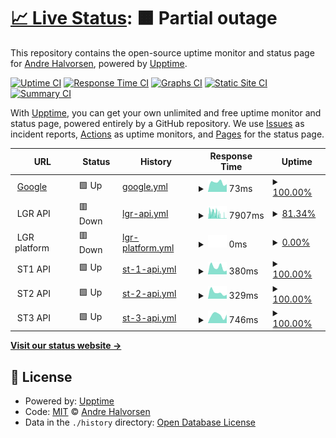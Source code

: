 # [📈 Live Status](https://demo.upptime.js.org): <!--live status--> **🟧 Partial outage**

This repository contains the open-source uptime monitor and status page for [Andre Halvorsen](https://demo.upptime.js.org), powered by [Upptime](https://github.com/upptime/upptime).

[![Uptime CI](https://github.com/Adathor/upptime/workflows/Uptime%20CI/badge.svg)](https://github.com/Adathor/upptime/actions?query=workflow%3A%22Uptime+CI%22)
[![Response Time CI](https://github.com/Adathor/upptime/workflows/Response%20Time%20CI/badge.svg)](https://github.com/Adathor/upptime/actions?query=workflow%3A%22Response+Time+CI%22)
[![Graphs CI](https://github.com/Adathor/upptime/workflows/Graphs%20CI/badge.svg)](https://github.com/Adathor/upptime/actions?query=workflow%3A%22Graphs+CI%22)
[![Static Site CI](https://github.com/Adathor/upptime/workflows/Static%20Site%20CI/badge.svg)](https://github.com/Adathor/upptime/actions?query=workflow%3A%22Static+Site+CI%22)
[![Summary CI](https://github.com/Adathor/upptime/workflows/Summary%20CI/badge.svg)](https://github.com/Adathor/upptime/actions?query=workflow%3A%22Summary+CI%22)

With [Upptime](https://upptime.js.org), you can get your own unlimited and free uptime monitor and status page, powered entirely by a GitHub repository. We use [Issues](https://github.com/Adathor/upptime/issues) as incident reports, [Actions](https://github.com/Adathor/upptime/actions) as uptime monitors, and [Pages](https://demo.upptime.js.org) for the status page.

<!--start: status pages-->
<!-- This summary is generated by Upptime (https://github.com/upptime/upptime) -->
<!-- Do not edit this manually, your changes will be overwritten -->
<!-- prettier-ignore -->
| URL | Status | History | Response Time | Uptime |
| --- | ------ | ------- | ------------- | ------ |
| <img alt="" src="https://favicons.githubusercontent.com/www.google.com" height="13"> [Google](https://www.google.com) | 🟩 Up | [google.yml](https://github.com/apinter/furry-octo-engine/commits/HEAD/history/google.yml) | <details><summary><img alt="Response time graph" src="./graphs/google/response-time-week.png" height="20"> 73ms</summary><br><a href="https://apinter.github.io/furry-octo-engine/history/google"><img alt="Response time 118" src="https://img.shields.io/endpoint?url=https%3A%2F%2Fraw.githubusercontent.com%2Fapinter%2Ffurry-octo-engine%2FHEAD%2Fapi%2Fgoogle%2Fresponse-time.json"></a><br><a href="https://apinter.github.io/furry-octo-engine/history/google"><img alt="24-hour response time 60" src="https://img.shields.io/endpoint?url=https%3A%2F%2Fraw.githubusercontent.com%2Fapinter%2Ffurry-octo-engine%2FHEAD%2Fapi%2Fgoogle%2Fresponse-time-day.json"></a><br><a href="https://apinter.github.io/furry-octo-engine/history/google"><img alt="7-day response time 73" src="https://img.shields.io/endpoint?url=https%3A%2F%2Fraw.githubusercontent.com%2Fapinter%2Ffurry-octo-engine%2FHEAD%2Fapi%2Fgoogle%2Fresponse-time-week.json"></a><br><a href="https://apinter.github.io/furry-octo-engine/history/google"><img alt="30-day response time 78" src="https://img.shields.io/endpoint?url=https%3A%2F%2Fraw.githubusercontent.com%2Fapinter%2Ffurry-octo-engine%2FHEAD%2Fapi%2Fgoogle%2Fresponse-time-month.json"></a><br><a href="https://apinter.github.io/furry-octo-engine/history/google"><img alt="1-year response time 118" src="https://img.shields.io/endpoint?url=https%3A%2F%2Fraw.githubusercontent.com%2Fapinter%2Ffurry-octo-engine%2FHEAD%2Fapi%2Fgoogle%2Fresponse-time-year.json"></a></details> | <details><summary><a href="https://apinter.github.io/furry-octo-engine/history/google">100.00%</a></summary><a href="https://apinter.github.io/furry-octo-engine/history/google"><img alt="All-time uptime 100.00%" src="https://img.shields.io/endpoint?url=https%3A%2F%2Fraw.githubusercontent.com%2Fapinter%2Ffurry-octo-engine%2FHEAD%2Fapi%2Fgoogle%2Fuptime.json"></a><br><a href="https://apinter.github.io/furry-octo-engine/history/google"><img alt="24-hour uptime 100.00%" src="https://img.shields.io/endpoint?url=https%3A%2F%2Fraw.githubusercontent.com%2Fapinter%2Ffurry-octo-engine%2FHEAD%2Fapi%2Fgoogle%2Fuptime-day.json"></a><br><a href="https://apinter.github.io/furry-octo-engine/history/google"><img alt="7-day uptime 100.00%" src="https://img.shields.io/endpoint?url=https%3A%2F%2Fraw.githubusercontent.com%2Fapinter%2Ffurry-octo-engine%2FHEAD%2Fapi%2Fgoogle%2Fuptime-week.json"></a><br><a href="https://apinter.github.io/furry-octo-engine/history/google"><img alt="30-day uptime 100.00%" src="https://img.shields.io/endpoint?url=https%3A%2F%2Fraw.githubusercontent.com%2Fapinter%2Ffurry-octo-engine%2FHEAD%2Fapi%2Fgoogle%2Fuptime-month.json"></a><br><a href="https://apinter.github.io/furry-octo-engine/history/google"><img alt="1-year uptime 100.00%" src="https://img.shields.io/endpoint?url=https%3A%2F%2Fraw.githubusercontent.com%2Fapinter%2Ffurry-octo-engine%2FHEAD%2Fapi%2Fgoogle%2Fuptime-year.json"></a></details>
| <img alt="" src="https://favicons.githubusercontent.com/null" height="13"> LGR API | 🟥 Down | [lgr-api.yml](https://github.com/apinter/furry-octo-engine/commits/HEAD/history/lgr-api.yml) | <details><summary><img alt="Response time graph" src="./graphs/lgr-api/response-time-week.png" height="20"> 7907ms</summary><br><a href="https://apinter.github.io/furry-octo-engine/history/lgr-api"><img alt="Response time 3071" src="https://img.shields.io/endpoint?url=https%3A%2F%2Fraw.githubusercontent.com%2Fapinter%2Ffurry-octo-engine%2FHEAD%2Fapi%2Flgr-api%2Fresponse-time.json"></a><br><a href="https://apinter.github.io/furry-octo-engine/history/lgr-api"><img alt="24-hour response time 1035" src="https://img.shields.io/endpoint?url=https%3A%2F%2Fraw.githubusercontent.com%2Fapinter%2Ffurry-octo-engine%2FHEAD%2Fapi%2Flgr-api%2Fresponse-time-day.json"></a><br><a href="https://apinter.github.io/furry-octo-engine/history/lgr-api"><img alt="7-day response time 7907" src="https://img.shields.io/endpoint?url=https%3A%2F%2Fraw.githubusercontent.com%2Fapinter%2Ffurry-octo-engine%2FHEAD%2Fapi%2Flgr-api%2Fresponse-time-week.json"></a><br><a href="https://apinter.github.io/furry-octo-engine/history/lgr-api"><img alt="30-day response time 6352" src="https://img.shields.io/endpoint?url=https%3A%2F%2Fraw.githubusercontent.com%2Fapinter%2Ffurry-octo-engine%2FHEAD%2Fapi%2Flgr-api%2Fresponse-time-month.json"></a><br><a href="https://apinter.github.io/furry-octo-engine/history/lgr-api"><img alt="1-year response time 3071" src="https://img.shields.io/endpoint?url=https%3A%2F%2Fraw.githubusercontent.com%2Fapinter%2Ffurry-octo-engine%2FHEAD%2Fapi%2Flgr-api%2Fresponse-time-year.json"></a></details> | <details><summary><a href="https://apinter.github.io/furry-octo-engine/history/lgr-api">81.34%</a></summary><a href="https://apinter.github.io/furry-octo-engine/history/lgr-api"><img alt="All-time uptime 98.94%" src="https://img.shields.io/endpoint?url=https%3A%2F%2Fraw.githubusercontent.com%2Fapinter%2Ffurry-octo-engine%2FHEAD%2Fapi%2Flgr-api%2Fuptime.json"></a><br><a href="https://apinter.github.io/furry-octo-engine/history/lgr-api"><img alt="24-hour uptime 93.56%" src="https://img.shields.io/endpoint?url=https%3A%2F%2Fraw.githubusercontent.com%2Fapinter%2Ffurry-octo-engine%2FHEAD%2Fapi%2Flgr-api%2Fuptime-day.json"></a><br><a href="https://apinter.github.io/furry-octo-engine/history/lgr-api"><img alt="7-day uptime 81.34%" src="https://img.shields.io/endpoint?url=https%3A%2F%2Fraw.githubusercontent.com%2Fapinter%2Ffurry-octo-engine%2FHEAD%2Fapi%2Flgr-api%2Fuptime-week.json"></a><br><a href="https://apinter.github.io/furry-octo-engine/history/lgr-api"><img alt="30-day uptime 88.63%" src="https://img.shields.io/endpoint?url=https%3A%2F%2Fraw.githubusercontent.com%2Fapinter%2Ffurry-octo-engine%2FHEAD%2Fapi%2Flgr-api%2Fuptime-month.json"></a><br><a href="https://apinter.github.io/furry-octo-engine/history/lgr-api"><img alt="1-year uptime 98.94%" src="https://img.shields.io/endpoint?url=https%3A%2F%2Fraw.githubusercontent.com%2Fapinter%2Ffurry-octo-engine%2FHEAD%2Fapi%2Flgr-api%2Fuptime-year.json"></a></details>
| <img alt="" src="https://favicons.githubusercontent.com/null" height="13"> LGR platform | 🟥 Down | [lgr-platform.yml](https://github.com/apinter/furry-octo-engine/commits/HEAD/history/lgr-platform.yml) | <details><summary><img alt="Response time graph" src="./graphs/lgr-platform/response-time-week.png" height="20"> 0ms</summary><br><a href="https://apinter.github.io/furry-octo-engine/history/lgr-platform"><img alt="Response time 953" src="https://img.shields.io/endpoint?url=https%3A%2F%2Fraw.githubusercontent.com%2Fapinter%2Ffurry-octo-engine%2FHEAD%2Fapi%2Flgr-platform%2Fresponse-time.json"></a><br><a href="https://apinter.github.io/furry-octo-engine/history/lgr-platform"><img alt="24-hour response time 0" src="https://img.shields.io/endpoint?url=https%3A%2F%2Fraw.githubusercontent.com%2Fapinter%2Ffurry-octo-engine%2FHEAD%2Fapi%2Flgr-platform%2Fresponse-time-day.json"></a><br><a href="https://apinter.github.io/furry-octo-engine/history/lgr-platform"><img alt="7-day response time 0" src="https://img.shields.io/endpoint?url=https%3A%2F%2Fraw.githubusercontent.com%2Fapinter%2Ffurry-octo-engine%2FHEAD%2Fapi%2Flgr-platform%2Fresponse-time-week.json"></a><br><a href="https://apinter.github.io/furry-octo-engine/history/lgr-platform"><img alt="30-day response time 0" src="https://img.shields.io/endpoint?url=https%3A%2F%2Fraw.githubusercontent.com%2Fapinter%2Ffurry-octo-engine%2FHEAD%2Fapi%2Flgr-platform%2Fresponse-time-month.json"></a><br><a href="https://apinter.github.io/furry-octo-engine/history/lgr-platform"><img alt="1-year response time 953" src="https://img.shields.io/endpoint?url=https%3A%2F%2Fraw.githubusercontent.com%2Fapinter%2Ffurry-octo-engine%2FHEAD%2Fapi%2Flgr-platform%2Fresponse-time-year.json"></a></details> | <details><summary><a href="https://apinter.github.io/furry-octo-engine/history/lgr-platform">0.00%</a></summary><a href="https://apinter.github.io/furry-octo-engine/history/lgr-platform"><img alt="All-time uptime 53.75%" src="https://img.shields.io/endpoint?url=https%3A%2F%2Fraw.githubusercontent.com%2Fapinter%2Ffurry-octo-engine%2FHEAD%2Fapi%2Flgr-platform%2Fuptime.json"></a><br><a href="https://apinter.github.io/furry-octo-engine/history/lgr-platform"><img alt="24-hour uptime 0.00%" src="https://img.shields.io/endpoint?url=https%3A%2F%2Fraw.githubusercontent.com%2Fapinter%2Ffurry-octo-engine%2FHEAD%2Fapi%2Flgr-platform%2Fuptime-day.json"></a><br><a href="https://apinter.github.io/furry-octo-engine/history/lgr-platform"><img alt="7-day uptime 0.00%" src="https://img.shields.io/endpoint?url=https%3A%2F%2Fraw.githubusercontent.com%2Fapinter%2Ffurry-octo-engine%2FHEAD%2Fapi%2Flgr-platform%2Fuptime-week.json"></a><br><a href="https://apinter.github.io/furry-octo-engine/history/lgr-platform"><img alt="30-day uptime 0.00%" src="https://img.shields.io/endpoint?url=https%3A%2F%2Fraw.githubusercontent.com%2Fapinter%2Ffurry-octo-engine%2FHEAD%2Fapi%2Flgr-platform%2Fuptime-month.json"></a><br><a href="https://apinter.github.io/furry-octo-engine/history/lgr-platform"><img alt="1-year uptime 53.75%" src="https://img.shields.io/endpoint?url=https%3A%2F%2Fraw.githubusercontent.com%2Fapinter%2Ffurry-octo-engine%2FHEAD%2Fapi%2Flgr-platform%2Fuptime-year.json"></a></details>
| <img alt="" src="https://favicons.githubusercontent.com/null" height="13"> ST1 API | 🟩 Up | [st-1-api.yml](https://github.com/apinter/furry-octo-engine/commits/HEAD/history/st-1-api.yml) | <details><summary><img alt="Response time graph" src="./graphs/st-1-api/response-time-week.png" height="20"> 380ms</summary><br><a href="https://apinter.github.io/furry-octo-engine/history/st-1-api"><img alt="Response time 417" src="https://img.shields.io/endpoint?url=https%3A%2F%2Fraw.githubusercontent.com%2Fapinter%2Ffurry-octo-engine%2FHEAD%2Fapi%2Fst-1-api%2Fresponse-time.json"></a><br><a href="https://apinter.github.io/furry-octo-engine/history/st-1-api"><img alt="24-hour response time 200" src="https://img.shields.io/endpoint?url=https%3A%2F%2Fraw.githubusercontent.com%2Fapinter%2Ffurry-octo-engine%2FHEAD%2Fapi%2Fst-1-api%2Fresponse-time-day.json"></a><br><a href="https://apinter.github.io/furry-octo-engine/history/st-1-api"><img alt="7-day response time 380" src="https://img.shields.io/endpoint?url=https%3A%2F%2Fraw.githubusercontent.com%2Fapinter%2Ffurry-octo-engine%2FHEAD%2Fapi%2Fst-1-api%2Fresponse-time-week.json"></a><br><a href="https://apinter.github.io/furry-octo-engine/history/st-1-api"><img alt="30-day response time 339" src="https://img.shields.io/endpoint?url=https%3A%2F%2Fraw.githubusercontent.com%2Fapinter%2Ffurry-octo-engine%2FHEAD%2Fapi%2Fst-1-api%2Fresponse-time-month.json"></a><br><a href="https://apinter.github.io/furry-octo-engine/history/st-1-api"><img alt="1-year response time 417" src="https://img.shields.io/endpoint?url=https%3A%2F%2Fraw.githubusercontent.com%2Fapinter%2Ffurry-octo-engine%2FHEAD%2Fapi%2Fst-1-api%2Fresponse-time-year.json"></a></details> | <details><summary><a href="https://apinter.github.io/furry-octo-engine/history/st-1-api">100.00%</a></summary><a href="https://apinter.github.io/furry-octo-engine/history/st-1-api"><img alt="All-time uptime 100.00%" src="https://img.shields.io/endpoint?url=https%3A%2F%2Fraw.githubusercontent.com%2Fapinter%2Ffurry-octo-engine%2FHEAD%2Fapi%2Fst-1-api%2Fuptime.json"></a><br><a href="https://apinter.github.io/furry-octo-engine/history/st-1-api"><img alt="24-hour uptime 100.00%" src="https://img.shields.io/endpoint?url=https%3A%2F%2Fraw.githubusercontent.com%2Fapinter%2Ffurry-octo-engine%2FHEAD%2Fapi%2Fst-1-api%2Fuptime-day.json"></a><br><a href="https://apinter.github.io/furry-octo-engine/history/st-1-api"><img alt="7-day uptime 100.00%" src="https://img.shields.io/endpoint?url=https%3A%2F%2Fraw.githubusercontent.com%2Fapinter%2Ffurry-octo-engine%2FHEAD%2Fapi%2Fst-1-api%2Fuptime-week.json"></a><br><a href="https://apinter.github.io/furry-octo-engine/history/st-1-api"><img alt="30-day uptime 100.00%" src="https://img.shields.io/endpoint?url=https%3A%2F%2Fraw.githubusercontent.com%2Fapinter%2Ffurry-octo-engine%2FHEAD%2Fapi%2Fst-1-api%2Fuptime-month.json"></a><br><a href="https://apinter.github.io/furry-octo-engine/history/st-1-api"><img alt="1-year uptime 100.00%" src="https://img.shields.io/endpoint?url=https%3A%2F%2Fraw.githubusercontent.com%2Fapinter%2Ffurry-octo-engine%2FHEAD%2Fapi%2Fst-1-api%2Fuptime-year.json"></a></details>
| <img alt="" src="https://favicons.githubusercontent.com/null" height="13"> ST2 API | 🟩 Up | [st-2-api.yml](https://github.com/apinter/furry-octo-engine/commits/HEAD/history/st-2-api.yml) | <details><summary><img alt="Response time graph" src="./graphs/st-2-api/response-time-week.png" height="20"> 329ms</summary><br><a href="https://apinter.github.io/furry-octo-engine/history/st-2-api"><img alt="Response time 402" src="https://img.shields.io/endpoint?url=https%3A%2F%2Fraw.githubusercontent.com%2Fapinter%2Ffurry-octo-engine%2FHEAD%2Fapi%2Fst-2-api%2Fresponse-time.json"></a><br><a href="https://apinter.github.io/furry-octo-engine/history/st-2-api"><img alt="24-hour response time 214" src="https://img.shields.io/endpoint?url=https%3A%2F%2Fraw.githubusercontent.com%2Fapinter%2Ffurry-octo-engine%2FHEAD%2Fapi%2Fst-2-api%2Fresponse-time-day.json"></a><br><a href="https://apinter.github.io/furry-octo-engine/history/st-2-api"><img alt="7-day response time 329" src="https://img.shields.io/endpoint?url=https%3A%2F%2Fraw.githubusercontent.com%2Fapinter%2Ffurry-octo-engine%2FHEAD%2Fapi%2Fst-2-api%2Fresponse-time-week.json"></a><br><a href="https://apinter.github.io/furry-octo-engine/history/st-2-api"><img alt="30-day response time 324" src="https://img.shields.io/endpoint?url=https%3A%2F%2Fraw.githubusercontent.com%2Fapinter%2Ffurry-octo-engine%2FHEAD%2Fapi%2Fst-2-api%2Fresponse-time-month.json"></a><br><a href="https://apinter.github.io/furry-octo-engine/history/st-2-api"><img alt="1-year response time 402" src="https://img.shields.io/endpoint?url=https%3A%2F%2Fraw.githubusercontent.com%2Fapinter%2Ffurry-octo-engine%2FHEAD%2Fapi%2Fst-2-api%2Fresponse-time-year.json"></a></details> | <details><summary><a href="https://apinter.github.io/furry-octo-engine/history/st-2-api">100.00%</a></summary><a href="https://apinter.github.io/furry-octo-engine/history/st-2-api"><img alt="All-time uptime 100.00%" src="https://img.shields.io/endpoint?url=https%3A%2F%2Fraw.githubusercontent.com%2Fapinter%2Ffurry-octo-engine%2FHEAD%2Fapi%2Fst-2-api%2Fuptime.json"></a><br><a href="https://apinter.github.io/furry-octo-engine/history/st-2-api"><img alt="24-hour uptime 100.00%" src="https://img.shields.io/endpoint?url=https%3A%2F%2Fraw.githubusercontent.com%2Fapinter%2Ffurry-octo-engine%2FHEAD%2Fapi%2Fst-2-api%2Fuptime-day.json"></a><br><a href="https://apinter.github.io/furry-octo-engine/history/st-2-api"><img alt="7-day uptime 100.00%" src="https://img.shields.io/endpoint?url=https%3A%2F%2Fraw.githubusercontent.com%2Fapinter%2Ffurry-octo-engine%2FHEAD%2Fapi%2Fst-2-api%2Fuptime-week.json"></a><br><a href="https://apinter.github.io/furry-octo-engine/history/st-2-api"><img alt="30-day uptime 100.00%" src="https://img.shields.io/endpoint?url=https%3A%2F%2Fraw.githubusercontent.com%2Fapinter%2Ffurry-octo-engine%2FHEAD%2Fapi%2Fst-2-api%2Fuptime-month.json"></a><br><a href="https://apinter.github.io/furry-octo-engine/history/st-2-api"><img alt="1-year uptime 100.00%" src="https://img.shields.io/endpoint?url=https%3A%2F%2Fraw.githubusercontent.com%2Fapinter%2Ffurry-octo-engine%2FHEAD%2Fapi%2Fst-2-api%2Fuptime-year.json"></a></details>
| <img alt="" src="https://favicons.githubusercontent.com/null" height="13"> ST3 API | 🟩 Up | [st-3-api.yml](https://github.com/apinter/furry-octo-engine/commits/HEAD/history/st-3-api.yml) | <details><summary><img alt="Response time graph" src="./graphs/st-3-api/response-time-week.png" height="20"> 746ms</summary><br><a href="https://apinter.github.io/furry-octo-engine/history/st-3-api"><img alt="Response time 946" src="https://img.shields.io/endpoint?url=https%3A%2F%2Fraw.githubusercontent.com%2Fapinter%2Ffurry-octo-engine%2FHEAD%2Fapi%2Fst-3-api%2Fresponse-time.json"></a><br><a href="https://apinter.github.io/furry-octo-engine/history/st-3-api"><img alt="24-hour response time 801" src="https://img.shields.io/endpoint?url=https%3A%2F%2Fraw.githubusercontent.com%2Fapinter%2Ffurry-octo-engine%2FHEAD%2Fapi%2Fst-3-api%2Fresponse-time-day.json"></a><br><a href="https://apinter.github.io/furry-octo-engine/history/st-3-api"><img alt="7-day response time 746" src="https://img.shields.io/endpoint?url=https%3A%2F%2Fraw.githubusercontent.com%2Fapinter%2Ffurry-octo-engine%2FHEAD%2Fapi%2Fst-3-api%2Fresponse-time-week.json"></a><br><a href="https://apinter.github.io/furry-octo-engine/history/st-3-api"><img alt="30-day response time 668" src="https://img.shields.io/endpoint?url=https%3A%2F%2Fraw.githubusercontent.com%2Fapinter%2Ffurry-octo-engine%2FHEAD%2Fapi%2Fst-3-api%2Fresponse-time-month.json"></a><br><a href="https://apinter.github.io/furry-octo-engine/history/st-3-api"><img alt="1-year response time 946" src="https://img.shields.io/endpoint?url=https%3A%2F%2Fraw.githubusercontent.com%2Fapinter%2Ffurry-octo-engine%2FHEAD%2Fapi%2Fst-3-api%2Fresponse-time-year.json"></a></details> | <details><summary><a href="https://apinter.github.io/furry-octo-engine/history/st-3-api">100.00%</a></summary><a href="https://apinter.github.io/furry-octo-engine/history/st-3-api"><img alt="All-time uptime 98.65%" src="https://img.shields.io/endpoint?url=https%3A%2F%2Fraw.githubusercontent.com%2Fapinter%2Ffurry-octo-engine%2FHEAD%2Fapi%2Fst-3-api%2Fuptime.json"></a><br><a href="https://apinter.github.io/furry-octo-engine/history/st-3-api"><img alt="24-hour uptime 100.00%" src="https://img.shields.io/endpoint?url=https%3A%2F%2Fraw.githubusercontent.com%2Fapinter%2Ffurry-octo-engine%2FHEAD%2Fapi%2Fst-3-api%2Fuptime-day.json"></a><br><a href="https://apinter.github.io/furry-octo-engine/history/st-3-api"><img alt="7-day uptime 100.00%" src="https://img.shields.io/endpoint?url=https%3A%2F%2Fraw.githubusercontent.com%2Fapinter%2Ffurry-octo-engine%2FHEAD%2Fapi%2Fst-3-api%2Fuptime-week.json"></a><br><a href="https://apinter.github.io/furry-octo-engine/history/st-3-api"><img alt="30-day uptime 100.00%" src="https://img.shields.io/endpoint?url=https%3A%2F%2Fraw.githubusercontent.com%2Fapinter%2Ffurry-octo-engine%2FHEAD%2Fapi%2Fst-3-api%2Fuptime-month.json"></a><br><a href="https://apinter.github.io/furry-octo-engine/history/st-3-api"><img alt="1-year uptime 98.65%" src="https://img.shields.io/endpoint?url=https%3A%2F%2Fraw.githubusercontent.com%2Fapinter%2Ffurry-octo-engine%2FHEAD%2Fapi%2Fst-3-api%2Fuptime-year.json"></a></details>

<!--end: status pages-->

[**Visit our status website →**](https://demo.upptime.js.org)

## 📄 License

- Powered by: [Upptime](https://github.com/upptime/upptime)
- Code: [MIT](./LICENSE) © [Andre Halvorsen](https://demo.upptime.js.org)
- Data in the `./history` directory: [Open Database License](https://opendatacommons.org/licenses/odbl/1-0/)
